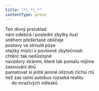 ```yaml
---
title: "*\_*\_*"
contentType: prose
---
```


Ten divný prstoklad  
nám odebírá i poslední zbytky iluzí  
sněhem přeškrtané obličeje  
postavy ve strnulé póze  
otázky mizící v povlovné zbytečnosti  
chtění: tak nedůstojné  
navzdory stráním, které tak pomalu míjíme  
zasouvání dnů  
pamatovat si ještě jemné olíznutí číchsi rtů  
než zas ranní autobus rozseká realitu  
     do mrazivých odlesků
